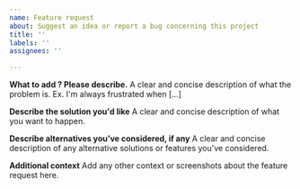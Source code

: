 ```yaml
---
name: Feature request
about: Suggest an idea or report a bug concerning this project
title: ''
labels: ''
assignees: ''

---
```


**What to add ? Please describe.**
A clear and concise description of what the problem is. Ex. I'm always frustrated when [...]

**Describe the solution you'd like**
A clear and concise description of what you want to happen.


**Describe alternatives you've considered, if any**
A clear and concise description of any alternative solutions or features you've considered.

**Additional context**
Add any other context or screenshots about the feature request here.
